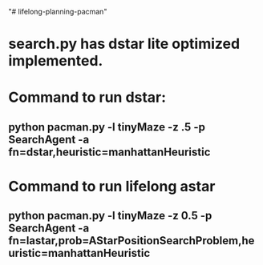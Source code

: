 "# lifelong-planning-pacman" 

# search.py has dstar lite optimized implemented.

# Command to run dstar:
## python pacman.py -l tinyMaze -z .5 -p SearchAgent -a fn=dstar,heuristic=manhattanHeuristic

# Command to run lifelong astar
## python pacman.py -l tinyMaze -z 0.5 -p SearchAgent -a fn=lastar,prob=AStarPositionSearchProblem,heuristic=manhattanHeuristic
